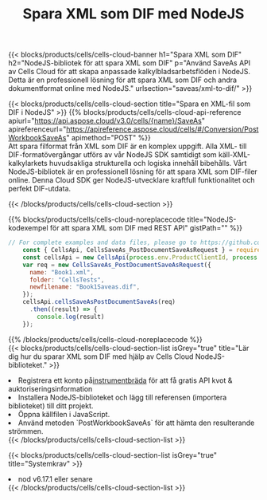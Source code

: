 ﻿---
title:  Spara XML som DIF med NodeJS
description:  Använder Aspose.Cells Cloud SDK för NodeJS för att spara XML-formatfil som DIF-formatfil.
kwords: Excel, Save XML as DIF, REST, NodeJS
howto: How to save XML as DIF using Aspose.Cells Cloud NodeJS library.
---
{{< blocks/products/cells/cells-cloud-banner h1="Spara XML som DIF" h2="NodeJS-bibliotek för att spara XML som DIF" p="Använd SaveAs API av Cells Cloud för att skapa anpassade kalkylbladsarbetsflöden i NodeJS. Detta är en professionell lösning för att spara XML som DIF och andra dokumentformat online med NodeJS." urlsection="saveas/xml-to-dif/" >}}

{{< blocks/products/cells/cells-cloud-section title="Spara en XML-fil som DIF i NodeJS" >}}
{{% blocks/products/cells/cells-cloud-api-reference apiurl="https://api.aspose.cloud/v3.0/cells/{name}/SaveAs" apireferenceurl="https://apireference.aspose.cloud/cells/#/Conversion/PostWorkbookSaveAs" apimethod="POST" %}}
<br/>
Att spara filformat från XML som DIF är en komplex uppgift. Alla XML- till DIF-formatövergångar utförs av vår NodeJS SDK samtidigt som käll-XML-kalkylarkets huvudsakliga strukturella och logiska innehåll bibehålls. Vårt NodeJS-bibliotek är en professionell lösning för att spara XML som DIF-filer online. Denna Cloud SDK ger NodeJS-utvecklare kraftfull funktionalitet och perfekt DIF-utdata.

{{< /blocks/products/cells/cells-cloud-section >}}

{{% blocks/products/cells/cells-cloud-noreplacecode title="NodeJS-kodexempel för att spara XML som DIF med REST API" gistPath="" %}}
  
```js
// For complete examples and data files, please go to https://github.com/aspose-cells-cloud/aspose-cells-cloud-node/
    const { CellsApi, CellsSaveAs_PostDocumentSaveAsRequest } = require("asposecellscloud");
    const cellsApi = new CellsApi(process.env.ProductClientId, process.env.ProductClientSecret);
    var req = new CellsSaveAs_PostDocumentSaveAsRequest({
      name: "Book1.xml",
      folder: "CellsTests",
      newfilename: "Book1Saveas.dif",
    });
    cellsApi.cellsSaveAsPostDocumentSaveAs(req)
      .then((result) => {
        console.log(result)
    });
```
  
{{% /blocks/products/cells/cells-cloud-noreplacecode %}}
<br/>
{{< blocks/products/cells/cells-cloud-section-list isGrey="true" title="Lär dig hur du sparar XML som DIF med hjälp av Cells Cloud NodeJS-biblioteket." >}}
<li> Registrera ett konto på<a href="https://dashboard.aspose.cloud/">instrumentbräda</a> för att få gratis API kvot & auktoriseringsinformation</li>
<li>Installera NodeJS-biblioteket och lägg till referensen (importera biblioteket) till ditt projekt.</li>
<li>Öppna källfilen i JavaScript.</li>
<li>Använd metoden `PostWorkbookSaveAs` för att hämta den resulterande strömmen.</li>
{{< /blocks/products/cells/cells-cloud-section-list >}}

{{< blocks/products/cells/cells-cloud-section-list isGrey="true" title="Systemkrav" >}}
<li>nod v6.17.1 eller senare</li>
{{< /blocks/products/cells/cells-cloud-section-list >}}

